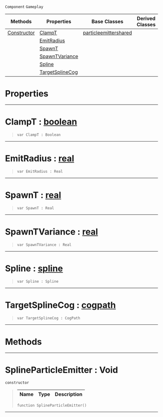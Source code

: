  `Component` `Gameplay`



|Methods|Properties|Base Classes|Derived Classes|
|---|---|---|---|
|[ Constructor](https://github.com/ZilchEngine/ZilchDocs/blob/master/code_reference/class_reference/splineparticleemitter.md#splineparticleemitter-vo)|[ ClampT](https://github.com/ZilchEngine/ZilchDocs/blob/master/code_reference/class_reference/splineparticleemitter.md#clampt-zilch-engine-docum)|[particleemittershared](https://github.com/ZilchEngine/ZilchDocs/blob/master/code_reference/class_reference/particleemittershared.md)| |
| |[ EmitRadius](https://github.com/ZilchEngine/ZilchDocs/blob/master/code_reference/class_reference/splineparticleemitter.md#emitradius-zilch-engine-d)| | |
| |[ SpawnT](https://github.com/ZilchEngine/ZilchDocs/blob/master/code_reference/class_reference/splineparticleemitter.md#spawnt-zilch-engine-docum)| | |
| |[ SpawnTVariance](https://github.com/ZilchEngine/ZilchDocs/blob/master/code_reference/class_reference/splineparticleemitter.md#spawntvariance-zilch-engi)| | |
| |[ Spline](https://github.com/ZilchEngine/ZilchDocs/blob/master/code_reference/class_reference/splineparticleemitter.md#spline-zilch-engine-docum)| | |
| |[ TargetSplineCog](https://github.com/ZilchEngine/ZilchDocs/blob/master/code_reference/class_reference/splineparticleemitter.md#targetsplinecog-zilch-eng)| | |


 #  Properties


---  
 #  ClampT : [boolean](https://github.com/ZilchEngine/ZilchDocs/blob/master/code_reference/nada_base_types/boolean.md)

> 
> ``` lang=cpp, name=Nada
> var ClampT : Boolean


---  
 #  EmitRadius : [real](https://github.com/ZilchEngine/ZilchDocs/blob/master/code_reference/nada_base_types/real.md)

> 
> ``` lang=cpp, name=Nada
> var EmitRadius : Real


---  
 #  SpawnT : [real](https://github.com/ZilchEngine/ZilchDocs/blob/master/code_reference/nada_base_types/real.md)

> 
> ``` lang=cpp, name=Nada
> var SpawnT : Real


---  
 #  SpawnTVariance : [real](https://github.com/ZilchEngine/ZilchDocs/blob/master/code_reference/nada_base_types/real.md)

> 
> ``` lang=cpp, name=Nada
> var SpawnTVariance : Real


---  
 #  Spline : [spline](https://github.com/ZilchEngine/ZilchDocs/blob/master/code_reference/class_reference/spline.md)

> 
> ``` lang=cpp, name=Nada
> var Spline : Spline


---  
 #  TargetSplineCog : [cogpath](https://github.com/ZilchEngine/ZilchDocs/blob/master/code_reference/class_reference/cogpath.md)

> 
> ``` lang=cpp, name=Nada
> var TargetSplineCog : CogPath


---  
 #  Methods


---  
 #  SplineParticleEmitter : Void

 `constructor`

> 
> |Name|Type|Description|
> |---|---|---|
> ``` lang=cpp, name=Nada
> function SplineParticleEmitter()
> ``` 


---  
 

 